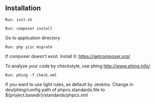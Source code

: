 Installation
-----------

    Run: init.sh

    Run: composer install

Go to application directory

    Run: php yiic migrate

If composer doesn't exist. Install it: https://getcomposer.org/

To analyze your code by checkstyle, use phing http://www.phing.info/

    Run: phing -f check.xml

If you want to use light rules, as default by Jenkins. Change in dev/phing/config path of phpcs.standards.file
to ${project.basedir}/standards/phpcs.xml



